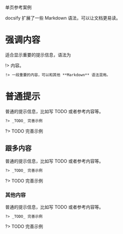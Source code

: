 单页参考案例

docsify 扩展了一些 Markdown 语法，可以让文档更易读。

# 强调内容

适合显示重要的提示信息，语法为

!> 内容。

```markdown
!> 一段重要的内容，可以和其他 **Markdown** 语法混用。
```

# 普通提示

普通的提示信息，比如写 TODO 或者参考内容等。

```markdown
?> _TODO_ 完善示例
```

?> TODO 完善示例

## 跟多内容

普通的提示信息，比如写 TODO 或者参考内容等。

```markdown
?> _TODO_ 完善示例
```

?> TODO 完善示例

### 其他内容

普通的提示信息，比如写 TODO 或者参考内容等。

```markdown
?> _TODO_ 完善示例
```

?> TODO 完善示例
